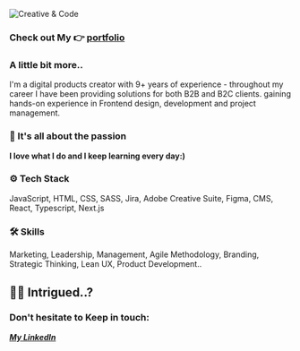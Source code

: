 ![Creative & Code](https://i.ibb.co/23ZP8QRN/prev.jpg)

### Check out My 👉 [portfolio](https://portfolio-tawny-omega-55.vercel.app/)

### A little bit more..

I'm a digital products creator with 9+ years of experience - throughout my career I have been providing solutions for both B2B and B2C clients. gaining hands-on experience in Frontend design, development and project management.

### 💙 It's all about the passion

**I love what I do and I keep learning every day:)**

###

###

### ⚙ Tech Stack

JavaScript, HTML, CSS, SASS, Jira, Adobe Creative Suite, Figma, CMS, React, Typescript, Next.js

###

###

### 🛠 Skills

Marketing, Leadership, Management, Agile Methodology, Branding, Strategic Thinking, Lean UX, Product Development..

###

###

###

###

###

## 👀✨ Intrigued..?

###

### Don't hesitate to Keep in touch:

**_[My LinkedIn](https://www.linkedin.com/in/nirit-nagar/)_**
